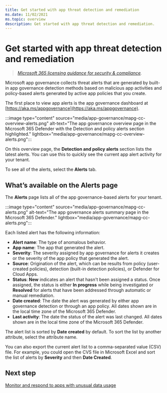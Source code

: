 ```yaml
---
title: Get started with app threat detection and remediation
ms.date: 11/02/2021
ms.topic: overview
description: Get started with app threat detection and remediation.
---
```


# Get started with app threat detection and remediation

>*[Microsoft 365 licensing guidance for security & compliance](https://aka.ms/ComplianceSD).*

Microsoft app governance collects threat alerts that are generated by built-in app governance detection methods based on malicious app activities and policy-based alerts generated by active app policies that you create.

The first place to view app alerts is the app governance dashboard at [https://aka.ms/appgovernance](https://aka.ms/appgovernance).

:::image type="content" source="media/app-governance/mapg-cc-overview-alerts.png" alt-text="The app governance overview page in the Microsoft 365 Defender with the Detection and policy alerts section highlighted." lightbox="media/app-governance/mapg-cc-overview-alerts.png":::

On this overview page, the **Detection and policy alerts** section lists the latest alerts. You can use this to quickly see the current app alert activity for your tenant.

To see all of the alerts, select the **Alerts** tab.

## What’s available on the Alerts page

The **Alerts** page lists all of the app governance-based alerts for your tenant.

:::image type="content" source="media/app-governance/mapg-cc-alerts.png" alt-text="The app governance alerts summary page in the Microsoft 365 Defender." lightbox="media/app-governance/mapg-cc-alerts.png":::

Each listed alert has the following information:

- **Alert name**: The type of anomalous behavior.
- **App name**: The app that generated the alert.
- **Severity**: The severity assigned by app governance for alerts it creates or the severity of the app policy that generated the alert.
- **Source**: Origination of the alert, which can be results from policy (user-created policies), detection (built-in detection policies), or Defender for Cloud Apps.
- **Status**: **New** indicates an alert that hasn't been assigned a status. Once assigned, the status is either **In progress** while being investigated or **Resolved** for alerts that have been addressed through automatic or manual remediation.
- **Date created**: The date the alert was generated by either app governance detection or through an app policy. All dates shown are in the local time zone of the Microsoft 365 Defender.
- **Last activity**: The date the status of the alert was last changed. All dates shown are in the local time zone of the Microsoft 365 Defender.

The alert list is sorted by **Date created** by default. To sort the list by another attribute, select the attribute name.

You can also export the current alert list to a comma-separated value (CSV) file. For example, you could open the CVS file in Microsoft Excel and sort the list of alerts by **Severity** and then **Date Created**.

## Next step

[Monitor and respond to apps with unusual data usage](app-governance-monitor-apps-unusual-data-usage.md)
